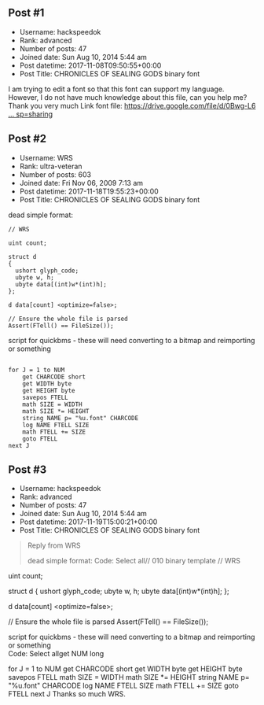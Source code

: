 ## Post #1
- Username: hackspeedok
- Rank: advanced
- Number of posts: 47
- Joined date: Sun Aug 10, 2014 5:44 am
- Post datetime: 2017-11-08T09:50:55+00:00
- Post Title: CHRONICLES OF SEALING GODS binary font

I am trying to edit a font so that this font can support my language. However, I do not have much knowledge about this file, can you help me? Thank you very much 
Link font file: [https://drive.google.com/file/d/0Bwg-L6 ... sp=sharing](https://drive.google.com/file/d/0Bwg-L6CMP5RpNGd6MEFsa0I1VGM/view?usp=sharing)
## Post #2
- Username: WRS
- Rank: ultra-veteran
- Number of posts: 603
- Joined date: Fri Nov 06, 2009 7:13 am
- Post datetime: 2017-11-18T19:55:23+00:00
- Post Title: CHRONICLES OF SEALING GODS binary font

dead simple format:

```
// WRS

uint count;

struct d
{
  ushort glyph_code;
  ubyte w, h;
  ubyte data[(int)w*(int)h];
};

d data[count] <optimize=false>;

// Ensure the whole file is parsed
Assert(FTell() == FileSize());

```


script for quickbms - these will need converting to a bitmap and reimporting or something   

```

for J = 1 to NUM
	get CHARCODE short
	get WIDTH byte
	get HEIGHT byte
	savepos FTELL
	math SIZE = WIDTH
	math SIZE *= HEIGHT
	string NAME p= "%u.font" CHARCODE
	log NAME FTELL SIZE
	math FTELL += SIZE
	goto FTELL
next J

```
## Post #3
- Username: hackspeedok
- Rank: advanced
- Number of posts: 47
- Joined date: Sun Aug 10, 2014 5:44 am
- Post datetime: 2017-11-19T15:00:21+00:00
- Post Title: CHRONICLES OF SEALING GODS binary font

> Reply from WRS
>
> dead simple format:
Code: Select all// 010 binary template
// WRS

uint count;

struct d
{
  ushort glyph_code;
  ubyte w, h;
  ubyte data[(int)w*(int)h];
};

d data[count] <optimize=false>;

// Ensure the whole file is parsed
Assert(FTell() == FileSize());


script for quickbms - these will need converting to a bitmap and reimporting or something   
Code: Select allget NUM long

for J = 1 to NUM
	get CHARCODE short
	get WIDTH byte
	get HEIGHT byte
	savepos FTELL
	math SIZE = WIDTH
	math SIZE *= HEIGHT
	string NAME p= "%u.font" CHARCODE
	log NAME FTELL SIZE
	math FTELL += SIZE
	goto FTELL
next J
Thanks so much WRS.
